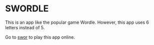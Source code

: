 # SWORDLE

This is an app like the popular game Wordle. However, this app uses 6 letters instead of 5.

Go to [swor](https://swordle-eta.vercel.app/) to play this app online.
